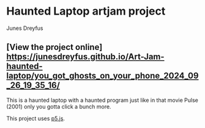 # Haunted Laptop artjam project
Junes Dreyfus

## [View the project online] https://junesdreyfus.github.io/Art-Jam-haunted-laptop/you_got_ghosts_on_your_phone_2024_09_26_19_35_16/


This is a haunted laptop with a haunted program just like in that movie Pulse (2001) only you gotta click a bunch more.


This project uses [p5.js](https://p5js.org).